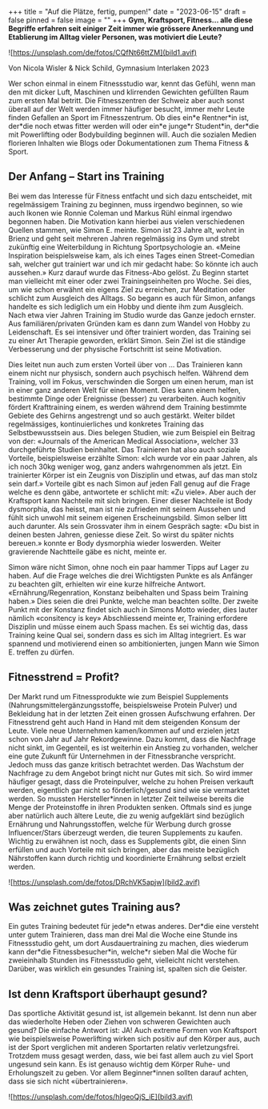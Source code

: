 +++
title = "Auf die Plätze, fertig, pumpen!"
date = "2023-06-15"
draft = false
pinned = false
image = ""
+++
**Gym, Kraftsport, Fitness… alle diese Begriffe erfahren seit einiger Zeit immer wie grössere Anerkennung und Etablierung im Alltag vieler Personen, was motiviert die Leute?**

![https://unsplash.com/de/fotos/CQfNt66ttZM](bild1.avif)

Von Nicola Wisler & Nick Schild, Gymnasium Interlaken 2023 

Wer schon einmal in einem Fitnessstudio war, kennt das Gefühl, wenn man den mit dicker Luft, Maschinen und klirrenden Gewichten gefüllten Raum zum ersten Mal betritt. Die Fitnesszentren der Schweiz aber auch sonst überall auf der Welt werden immer häufiger besucht, immer mehr Leute finden Gefallen an Sport im Fitnesszentrum. Ob dies ein\*e Rentner\*in ist, der\*die noch etwas fitter werden will oder ein\*e junge\*r Student\*in, der*die mit Powerlifting oder Bodybuilding beginnen will. Auch die sozialen Medien florieren Inhalten wie Blogs oder Dokumentationen zum Thema Fitness & Sport.

## Der Anfang – Start ins Training

Bei wem das Interesse für Fitness entfacht und sich dazu entscheidet, mit regelmässigem Training zu beginnen, muss irgendwo beginnen, so wie auch Ikonen wie Ronnie Coleman und Markus Rühl einmal irgendwo begonnen haben. Die Motivation kann hierbei aus vielen verschiedenen Quellen stammen, wie Simon E. meinte. Simon ist 23 Jahre alt, wohnt in Brienz und geht seit mehreren Jahren regelmässig ins Gym und strebt zukünftig eine Weiterbildung in Richtung Sportpsychologie an. «Meine Inspiration beispielsweise kam, als ich eines Tages einen Street-Comedian sah, welcher gut trainiert war und ich mir gedacht habe: So könnte ich auch aussehen.» Kurz darauf wurde das Fitness-Abo gelöst. Zu Beginn startet man vielleicht mit einer oder zwei Trainingseinheiten pro Woche. Sei dies, um wie schon erwähnt ein eigens Ziel zu erreichen, zur Meditation oder schlicht zum Ausgleich des Alltags. So begann es auch für Simon, anfangs handelte es sich lediglich um ein Hobby und diente ihm zum Ausgleich. Nach etwa vier Jahren Training im Studio wurde das Ganze jedoch ernster. Aus familiären/privaten Gründen kam es dann zum Wandel von Hobby zu Leidenschaft. Es sei intensiver und öfter trainiert worden, das Training sei zu einer Art Therapie geworden, erklärt Simon. Sein Ziel ist die ständige Verbesserung und der physische Fortschritt ist seine Motivation.

Dies leitet nun auch zum ersten Vorteil über von … Das Trainieren kann einem nicht nur physisch, sondern auch psychisch helfen. Während dem Training, voll im Fokus, verschwinden die Sorgen um einen herum, man ist in einer ganz anderen Welt für einen Moment. Dies kann einem helfen, bestimmte Dinge oder Ereignisse (besser) zu verarbeiten. Auch kognitiv fördert Krafttraining einem, es werden während dem Training bestimmte Gebiete des Gehirns angestrengt und so auch gestärkt. Weiter bildet regelmässiges, kontinuierliches und konkretes Training das Selbstbewusstsein aus. Dies belegen Studien, wie zum Beispiel ein Beitrag von der: «Journals of the American Medical Association», welcher 33 durchgeführte Studien beinhaltet. Das Trainieren hat also auch soziale Vorteile, beispielsweise erzählte Simon: «Ich wurde vor ein paar Jahren, als ich noch 30kg weniger wog, ganz anders wahrgenommen als jetzt. Ein trainierter Körper ist ein Zeugnis von Disziplin und etwas, auf das man stolz sein darf.» Vorteile gibt es nach Simon auf jeden Fall genug auf die Frage welche es denn gäbe, antwortete er schlicht mit: «Zu viele». Aber auch der Kraftsport kann Nachteile mit sich bringen. Einer dieser Nachteile ist Body dysmorphia, das heisst, man ist nie zufrieden mit seinem Aussehen und fühlt sich unwohl mit seinem eigenen Erscheinungsbild. Simon selber litt auch darunter. Als sein Grossvater ihm in einem Gespräch sagte: «Du bist in deinen besten Jahren, geniesse diese Zeit. So wirst du später nichts bereuen.» konnte er Body dysmorphia wieder loswerden. Weiter gravierende Nachtteile gäbe es nicht, meinte er.

Simon wäre nicht Simon, ohne noch ein paar hammer Tipps auf Lager zu haben. Auf die Frage welches die drei Wichtigsten Punkte es als Anfänger zu beachten gilt, erhielten wir eine kurze hilfreiche Antwort. «Ernährung/Regenration, Konstanz beibehalten und Spass beim Training haben.» Dies seien die drei Punkte, welche man beachten sollte. Der zweite Punkt mit der Konstanz findet sich auch in Simons Motto wieder, dies lauter nämlich «consitency is key» Abschliessend meinte er, Training erfordere Disziplin und müsse einem auch Spass machen. Es sei wichtig das, dass Training keine Qual sei, sondern dass es sich im Alltag integriert. Es war spannend und motivierend einen so ambitionierten, jungen Mann wie Simon E. treffen zu dürfen.

## **Fitnesstrend = Profit?**

Der Markt rund um Fitnessprodukte wie zum Beispiel Supplements (Nahrungsmittelergänzungsstoffe, beispielsweise Protein Pulver) und Bekleidung hat in der letzten Zeit einen grossen Aufschwung erfahren. Der Fitnesstrend geht auch Hand in Hand mit dem steigenden Konsum der Leute. Viele neue Unternehmen kamen/kommen auf und erzielen jetzt schon von Jahr auf Jahr Rekordgewinne. Dazu kommt, dass die Nachfrage nicht sinkt, im Gegenteil, es ist weiterhin ein Anstieg zu vorhanden, welcher eine gute Zukunft für Unternehmen in der Fitnessbranche verspricht. Jedoch muss das ganze kritisch betrachtet werden. Das Wachstum der Nachfrage zu dem Angebot bringt nicht nur Gutes mit sich. So wird immer häufiger gesagt, dass die Proteinpulver, welche zu hohen Preisen verkauft werden, eigentlich gar nicht so förderlich/gesund sind wie sie vermarktet werden. So mussten Hersteller*innen in letzter Zeit teilweise bereits die Menge der Proteinstoffe in ihren Produkten senken. Oftmals sind es junge aber natürlich auch ältere Leute, die zu wenig aufgeklärt sind bezüglich Ernährung und Nahrungsstoffen, welche für Werbung durch grosse Influencer/Stars überzeugt werden, die teuren Supplements zu kaufen. Wichtig zu erwähnen ist noch, dass es Supplements gibt, die einen Sinn erfüllen und auch Vorteile mit sich bringen, aber das meiste bezüglich Nährstoffen kann durch richtig und koordinierte Ernährung selbst erzielt werden.

![https://unsplash.com/de/fotos/DRchVK5apjw](bild2.avif)

## **Was zeichnet gutes Training aus?**

Ein gutes Training bedeutet für jede\*n etwas anderes. Der\*die eine versteht unter gutem Trainieren, dass man drei Mal die Woche eine Stunde ins Fitnessstudio geht, um dort Ausdauertraining zu machen, dies wiederum kann der\*die Fitnessbesucher\*in, welche*r sieben Mal die Woche für zweieinhalb Stunden ins Fitnessstudio geht, vielleicht nicht verstehen. Darüber, was wirklich ein gesundes Training ist, spalten sich die Geister.

## **Ist denn Kraftsport überhaupt gesund?**

Das sportliche Aktivität gesund ist, ist allgemein bekannt. Ist denn nun aber das wiederholte Heben oder Ziehen von schweren Gewichten auch gesund? Die einfache Antwort ist: JA! Auch extreme Formen von Kraftsport wie beispielsweise Powerlifting wirken sich positiv auf den Körper aus, auch ist der Sport verglichen mit anderen Sportarten relativ verletzungsfrei. Trotzdem muss gesagt werden, dass, wie bei fast allem auch zu viel Sport ungesund sein kann. Es ist genauso wichtig dem Körper Ruhe- und Erholungszeit zu geben. Vor allem Beginner*innen sollten darauf achten, dass sie sich nicht «übertrainieren».

![https://unsplash.com/de/fotos/hIgeoQjS_iE](bild3.avif)